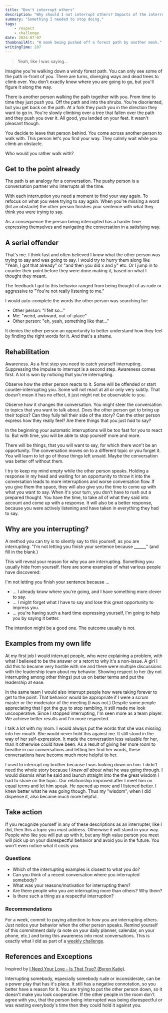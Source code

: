 ```yaml
---
title: "Don't interrupt others"
description: "Why should I not interrupt others? Impacts of the interrupted and how to stop interrupting."
summary: "Something I needed to stop doing."
tags:
    - respect
    - challenge
date: 2024-07-07
thumbnailAlt: "A monk being pushed off a forest path by another monk."
writingTime: 207
---
```


> Yeah, like I was saying…

Imagine you're walking down a windy forest path.
You can only see some of the path in-front of you.
There are turns, diverging ways and dead trees to climb over.
You don't exactly know where you are going to go, but you'll figure it along
the way.

There is another person walking the path together with you.
From time to time they just push you.
Off the path and into the shrubs.
You're disoriented, but you get back on the path.
At a fork they push you in the direction they want to go in.
You're slowly climbing over a tree that fallen over the path and they push
you over it.
All good, you landed on your feet.
It wasn't pleasant though.

You decide to leave that person behind.
You come across another person to walk with.
This person let's you find your way.
They calmly wait while you climb an obstacle.

Who would you rather walk with?

## Get to the point already

The path is an analogy for a conversation.
The pushy person is a conversation partner who interrupts all the time.

With each interruption you need a moment to find your way again.
To refocus on what you were trying to say again.
When you're missing a word (hit an obstacle) the other person finishes your
sentence with what they think you were trying to say.

As a consequence the person being interrupted has a harder time expressing
themselves and navigating the conversation in a satisfying way.

## A serial offender

That's me.
I think fast and often believed I _knew_ what the other person was trying to
say and was going to say.
I would try to hurry them along like "Yeah, I got that already" or "and
then you did x and y" etc.
Or I jump in to counter their point before they were done making it, based
on what I thought they meant.

The feedback I got to this behavior ranged from being thought of as rude or
aggressive to "You're not really listening to me."

I would auto-complete the words the other person was searching for:
- Other person: "I felt so…"
- Me: "weird, awkward, out-of-place"
- Other person: "eh, yeah, something like that…"

It denies the other person an opportunity to better understand how they feel
by finding the right words for it.
And that's a shame.

## Rehabilitation

<!-- TODO: this section is too big -->

Awareness.
As a first step you need to catch yourself interrupting.
Suppressing the impulse to interrupt is a second step.
Awareness comes first.
A lot is won by noticing that you're interrupting.

Observe how the other person reacts to it.
Some will be offended or start counter-interrupting you.
Some will not react at all or only very subtly.
That doesn't mean it has no effect, it just might not be observable to you.

Observe how it changes the conversation.
You might steer the conversation to topics that you want to talk about.
Does the other person get to bring up their topics?
Can they fully tell their side of the story?
Can the other person express how they really feel?
Are there things that you just _had_ to say?

In the beginning your automatic interruptions will be too fast for you to
react to.
But with time, you will be able to stop yourself more and more.

There will be things, that you will want to say, for which there won't be an
opportunity.
The conversation moves on to a different topic or you forget it.
You will learn to let go of those things left unsaid.
Maybe the conversation was better off without them.

I try to keep my mind empty while the other person speaks.
Holding a response in my head and waiting for an opportunity to throw it
into the conversation leads to more interruptions and worse conversation
flow.
If you give them the space, they will also give you the time to come up with
what you want to say.
When it's your turn, you don't have to rush out a prepared
thought.
You have the time, to take all of what they said into account and come up
with a response.
It will also be a better response, because you were actively listening and have
taken in everything they had to say.

## Why are you interrupting?

A method you can try is to silently say to this yourself, as you are
interrupting: "I'm not letting you finish your sentence because ______" (and
fill in the blank.)

This will reveal your reason for why you are interrupting.
Something you usually hide from yourself.
Here are some examples of what various people have discovered:

I'm not letting you finish your sentence because …
- … I already know where you're going, and I have something more clever to
say.
- … I might forget what I have to say and lose this great opportunity to
impress you.
- … you're having such a hard time expressing yourself, I'm going to help
you by saying it better.

The intention might be a good one.
The outcome usually is not.

## Examples from my own life

At my first job I would interrupt people, who were explaining a problem,
with what I believed to be the answer or a retort to why it's a non-issue.
A girl I did this to became very hostile with me and there were multiple
discussions with the leadership team about my behavior.
Showing respect to her (by not interrupting among other things) put us on
better terms and put the leadership at ease.

In the same team I would also interrupt people how were taking forever to
get to the point.
That behavior would be appropriate if I were a scrum master or the moderator
of the meeting (I was not.)
Despite some people appreciating that I got the guy to stop rambling, it
still made me look uncooperative.
Since I stopped interrupting, I'm seen more as a team player.
We achieve better results and I'm more respected.

I talk a lot with my mom.
I would always put the words that she was missing into her mouth.
She would never hold this against me.
It still stood in the way of her self-expression.
It made the conversation less valuable for her, than it otherwise could have
been.
As a result of giving her more room to breathe in our conversations and
letting her find her words, these conversations have become much more
helpful to her.

I used to interrupt my brother because I was looking down on him.
I didn't need the whole story because I _knew all about_ what he was going
through.
I would dissmis what he said and launch straight into the the great wisdom I
had to share on the topic.
Our relationship improved after I meet him on equal terms and let him speak.
He opened up more and I listened better.
I knew better what he was going though.
Thus my "wisdom", when I did dispense it, also became much more helpful.

## Take action

If you recognize yourself in any of these descriptions as an interrupter,
like I did, then this a topic you _must_ address.
Otherwise it will stand in your way.
People who like you will put up with it, but any high value person you meet
will pick up on your disrespectful behavior and avoid you in the future.
You won't even notice what it costs you.

### Questions

- Which of the interrupting examples is closest to what you do?
- Can you think of a recent conversation where you interrupted somebody?
- What was your reasons/motivation for interrupting them?
- Are there people who you are interrupting more than others? Why them?
- Is there such a thing as a respectful interruption?

### Recommendations

For a week, commit to paying attention to how you are interrupting others.
Just notice your behavior when the other person speaks.
Remind yourself of this commitment daily (a note on your daily planner,
calendar, on your phone, etc.) and bring this awareness into most
conversations.
This is exactly what I did as part of a [weekly challenge](project/challenges).

## References and Exceptions

Inspired by [I Need Your Love - Is That True? (Byron Katie)](https://www.amazon.de/Need-Your-Love-approval-appreciation/dp/1844130266?&linkCode=ll1&tag=jneidel06-21&linkId=016ef1711a48856b04fb1f162508e831).

Interrupting somebody, especially somebody rude or inconsiderate, can be a
power play that has it's place.
It still has a negative connotation, so you better have a reason for it.
You are trying to put the other person down, so it doesn't make you look
cooperative.
If the other people in the room don't agree with you, that the person being
interrupted was being disrespectful or was wasting everybody's time then
they could hold it against you.
